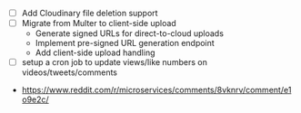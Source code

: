 - [ ] Add Cloudinary file deletion support
- [ ] Migrate from Multer to client-side upload
  - Generate signed URLs for direct-to-cloud uploads
  - Implement pre-signed URL generation endpoint
  - Add client-side upload handling
- [ ] setup a cron job to update views/like numbers on videos/tweets/comments

- https://www.reddit.com/r/microservices/comments/8vknrv/comment/e1o9e2c/ 
